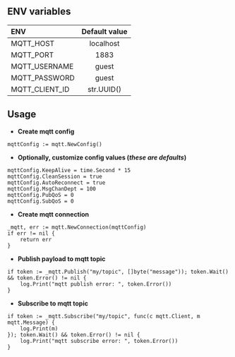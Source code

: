 ## ENV variables

| ENV            | Default value |
|:---------------|:-------------:|
| MQTT_HOST      | localhost     |
| MQTT_PORT      | 1883          |
| MQTT_USERNAME  | guest         |
| MQTT_PASSWORD  | guest         |
| MQTT_CLIENT_ID | str.UUID()   |

## Usage

* **Create mqtt config**
```
mqttConfig := mqtt.NewConfig()
```

* **Optionally, customize config values (*these are defaults*)**
```
mqttConfig.KeepAlive = time.Second * 15
mqttConfig.CleanSession = true
mqttConfig.AutoReconnect = true
mqttConfig.MsgChanDept = 100
mqttConfig.PubQoS = 0
mqttConfig.SubQoS = 0
```

* **Create mqtt connection**
```
_mqtt, err := mqtt.NewConnection(mqttConfig)
if err != nil {
    return err
}
```

* **Publish payload to mqtt topic**
```
if token := _mqtt.Publish("my/topic", []byte("message")); token.Wait() && token.Error() != nil {
    log.Print("mqtt publish error: ", token.Error())
}
```

* **Subscribe to mqtt topic**
```
if token := _mqtt.Subscribe("my/topic", func(c mqtt.Client, m mqtt.Message) {
    log.Print(m)
}); token.Wait() && token.Error() != nil {
    log.Print("mqtt subscribe error: ", token.Error())
}
```